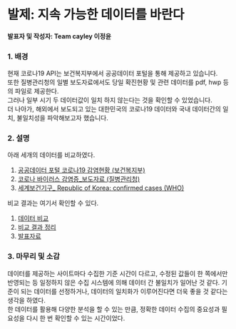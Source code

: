 # 발제: 지속 가능한 데이터를 바란다

#### 발표자 및 작성자: Team cayley 이정윤

### 1. 배경
현재 코로나19 API는 보건복지부에서 공공데이터 포털을 통해 제공하고 있습니다. 
<br>또한 질병관리청의 일별 보도자료에서도 당일 확진현황 및 관련 데이터를 pdf, hwp 등의 파일로 제공한다. 
<br>그러나 일부 시기 두 데이터값이 일치 하지 않는다는 것을 확인할 수 있었습니다. 
<br>더 나아가, 해외에서 보도되고 있는 대한민국의 코로나19 데이터와 국내 데이터간의 일치, 불일치성을 파악해보고자 했습니다.  

### 2. 설명
아래 세개의 데이터를 비교하였다.  
1. [공공데이터 포털 코로나19 감염현황 (보건복지부)](https://www.data.go.kr/data/15043376/openapi.do)
2. [코로나 바이러스 감염증_보도자료 (질병관리청)](http://ncov.mohw.go.kr/tcmBoardList.do?brdId=3&brdGubun=)
3. [세계보건기구_ Republic of Korea: confirmed cases (WHO)](https://covid19.who.int/info/)

비교 결과는 여기서 확인할 수 있다. 
1. [데이터 비교](https://github.com/Open-Knowledge-Korea/covid-19-our-memory/blob/805f7a79dc262161b05e572525687e66114048b1/covid19-atoz/topic-4/data/openapi%20_%20%EB%B3%B4%EB%8F%84%EC%9E%90%EB%A3%8C%20%EB%B9%84%EA%B5%90.xlsx)
2. [비교 결과 정리](https://github.com/Open-Knowledge-Korea/covid-19-our-memory/blob/805f7a79dc262161b05e572525687e66114048b1/covid19-atoz/topic-4/data/API_%EB%B3%B4%EB%8F%84%EC%9E%90%EB%A3%8C%20%EB%B9%84%EA%B5%90.docx)
3. [발표자료](https://github.com/Open-Knowledge-Korea/covid-19-our-memory/blob/805f7a79dc262161b05e572525687e66114048b1/covid19-atoz/topic-4/section5_%EB%B0%9C%EC%A0%9C.pdf)

### 3. 마무리 및 소감 
데이터를 제공하는 사이트마다 수집한 기준 시간이 다르고, 수정된 값들이 한 쪽에서만 반영되는 등 일정하지 않은 수집 시스템에 의해 데이터 간 불일치가 일어난 것 같다. 기준이 되는 데이터를 선정하거나, 데이터의 일치화가 이루어진다면 더욱 좋을 것 같다는 생각을 하였다. 
<br> 한 데이터를 활용해 다양한 분석을 할 수 있는 만큼, 정확한 데이터 수집의 중요성과 필요성을 다시 한 번 확인할 수 있는 시간이었다. 
